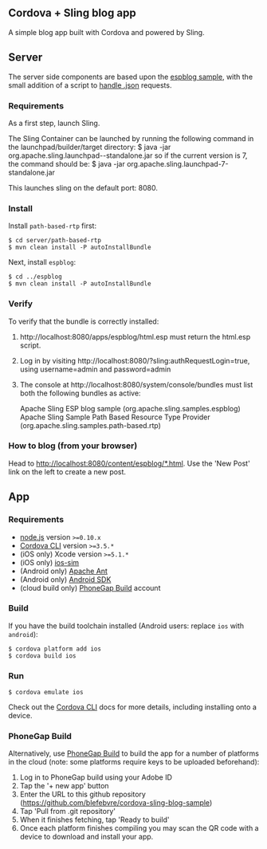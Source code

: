 Cordova + Sling blog app
------------------------

A simple blog app built with Cordova and powered by Sling.


## Server

The server side components are based upon the [espblog sample](https://github.com/apache/sling/tree/trunk/samples/espblog), with the small addition of a script to [handle .json](server/espblog/src/main/resources/initial-content/apps/espblog/json.esp) requests. 


### Requirements

As a first step, launch Sling.

The Sling Container can be launched by running the following command in the 
launchpad/builder/target directory:
	$ java -jar org.apache.sling.launchpad-<version>-standalone.jar
so if the current version is 7, the command should be:
	$ java -jar org.apache.sling.launchpad-7-standalone.jar

This launches sling on the default port: 8080.


### Install

Install `path-based-rtp` first:

	$ cd server/path-based-rtp
	$ mvn clean install -P autoInstallBundle

Next, install `espblog`:

	$ cd ../espblog
	$ mvn clean install -P autoInstallBundle


### Verify

To verify that the bundle is correctly installed:

1) http://localhost:8080/apps/espblog/html.esp must return the html.esp script.

2) Log in by visiting http://localhost:8080/?sling:authRequestLogin=true,
   using username=admin and password=admin

3) The console at http://localhost:8080/system/console/bundles must list both 
   the following bundles as active:

     Apache Sling ESP blog sample 
         (org.apache.sling.samples.espblog)
     Apache Sling Sample Path Based Resource Type Provider
         (org.apache.sling.samples.path-based.rtp)


### How to blog (from your browser)

Head to [http://localhost:8080/content/espblog/*.html](http://localhost:8080/content/espblog/*.html). Use the 'New Post' link on the left to create a new post.


## App


### Requirements

- [node.js](http://nodejs.org/) version `>=0.10.x`
- [Cordova CLI](https://cordova.apache.org/docs/en/3.5.0/guide_cli_index.md.html#The%20Command-Line%20Interface) version `>=3.5.*`
- (iOS only) Xcode version `>=5.1.*`
- (iOS only) [ios-sim](https://github.com/phonegap/ios-sim#installation) 
- (Android only) [Apache Ant](http://ant.apache.org/bindownload.cgi)
- (Android only) [Android SDK](https://developer.android.com/sdk/index.html)
- (cloud build only) [PhoneGap Build](https://build.phonegap.com/) account 


### Build

If you have the build toolchain installed (Android users: replace `ios` with `android`):

	$ cordova platform add ios
	$ cordova build ios


### Run

	$ cordova emulate ios

Check out the [Cordova CLI](https://cordova.apache.org/docs/en/3.5.0/guide_cli_index.md.html#The%20Command-Line%20Interface) docs for more details, including installing onto a device.


### PhoneGap Build

Alternatively, use [PhoneGap Build](https://build.phonegap.com/) to build the app for a number of platforms in the cloud (note: some platforms require keys to be uploaded beforehand):

1. Log in to PhoneGap build using your Adobe ID
2. Tap the '+ new app' button
3. Enter the URL to this github repository (https://github.com/blefebvre/cordova-sling-blog-sample)
4. Tap 'Pull from .git repository'
5. When it finishes fetching, tap 'Ready to build'
6. Once each platform finishes compiling you may scan the QR code with a device to download and install your app.